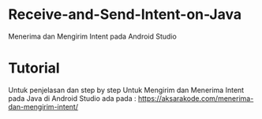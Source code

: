 # Receive-and-Send-Intent-on-Java
Menerima dan Mengirim Intent pada Android Studio

# Tutorial 
Untuk penjelasan dan step by step Untuk Mengirim dan Menerima Intent pada Java di Android Studio ada pada : https://aksarakode.com/menerima-dan-mengirim-intent/
